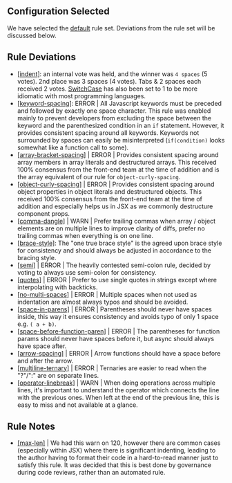 
## Configuration Selected
We have selected the [default](https://eslint.style/packages/js) rule set.  Deviations from the rule set will be discussed below.

## Rule Deviations
* [[indent]](https://eslint.style/rules/js/indent): an internal vote was held, and the winner was `4 spaces` (5 votes).  2nd place was 3 spaces (4 votes).  Tabs & 2 spaces each received 2 votes. [SwitchCase](https://eslint.style/rules/js/indent#switchcase) has also been set to 1 to be more idiomatic with most programming languages.
* [[keyword-spacing]](https://eslint.style/rules/js/keyword-spacing): ERROR | All Javascript keywords must be preceded and followed by exactly one space character. This rule was enabled mainly to prevent developers from excluding the space between the keyword and the parenthesized condition in an `if` statement. However, it provides consistent spacing around all keywords. Keywords not surrounded by spaces can easily be misinterpreted (`if(condition)` looks somewhat like a function call to some).
* [[array-bracket-spacing]](https://eslint.style/rules/js/array-bracket-spacing) | ERROR | Provides consistent spacing around array members in array literals and destructured arrays. This received 100% consensus from the front-end team at the time of addition and is the array equivalent of our rule for `object-curly-spacing`.
* [[object-curly-spacing]](https://eslint.style/rules/js/object-curly-spacing) | ERROR | Provides consistent spacing around object properties in object literals and destructured objects. This received 100% consensus from the front-end team at the time of addition and especially helps us in JSX as we commonly destructure component props.
* [[comma-dangle]](https://eslint.style/rules/js/comma-dangle) | WARN | Prefer trailing commas when array / object elements are on multiple lines to improve clarity of diffs, prefer no trailing commas when everything is on one line.
* [[brace-style]](https://eslint.org/docs/latest/rules/brace-style): The "one true brace style" is the agreed upon brace style for consistency and should always be adjusted in accordance to the bracing style.
* [[semi]](https://eslint.org/docs/latest/rules/semi) | ERROR | The heavily contested semi-colon rule, decided by voting to always use semi-colon for consistency.
* [[quotes]](https://eslint.style/rules/js/quotes) | ERROR | Prefer to use single quotes in strings except where interpolating with backticks.
* [[no-multi-spaces]](https://eslint.style/rules/js/no-multi-spaces) | ERROR | Multiple spaces when not used as indentation are almost always typos and should be avoided.
* [[space-in-parens]](https://eslint.style/rules/js/space-in-parens) | ERROR | Parentheses should never have spaces inside, this way it ensures consistency and avoids typo of only 1 space e.g. `( a + b)`.
* [[space-before-function-paren]](https://eslint.style/rules/js/space-before-function-paren) | ERROR | The parentheses for function params should never have spaces before it, but async should always have space after.
* [[arrow-spacing]](https://eslint.style/rules/js/arrow-spacing) | ERROR | Arrow functions should have a space before and after the arrow.
* [[multiline-ternary]](https://eslint.org/docs/latest/rules/multiline-ternary) | ERROR | Ternaries are easier to read when the "?"/":" are on separate lines.
* [[operator-linebreak]](https://eslint.org/docs/latest/rules/operator-linebreak#before) | WARN | When doing operations across multiple lines, it's important to understand the operator which connects the line with the previous ones. When left at the end of the previous line, this is easy to miss and not available at a glance.

## Rule Notes
* [[max-len]](https://eslint.style/rules/js/max-len) | We had this warn on 120, however there are common cases (especially within JSX) where there is significant indenting, leading to the author having to format their code in a hard-to-read manner just to satisfy this rule. It was decided that this is best done by governance during code reviews, rather than an automated rule.
